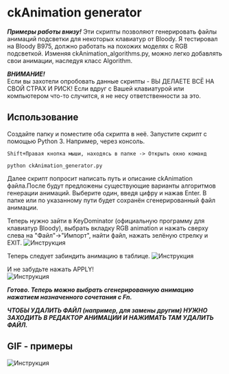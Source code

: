 # ckAnimation generator
***Примеры работы внизу!***
Эти скрипты позволяют генерировать файлы анимаций подсветки для некоторых клавиатур от Bloody. Я тестировал на Bloody B975, должно работать на похожих моделях с RGB подсветкой. Изменяя ckAnimation_algorithms.py, можно легко добавлять свои анимации, наследуя класс Algorithm.

***ВНИМАНИЕ!***  
Если вы захотели опробовать данные скрипты - ВЫ ДЕЛАЕТЕ ВСЁ НА СВОЙ СТРАХ И РИСК! Если вдруг с Вашей клавиатурой или компьютером что-то случится, я не несу ответственности за это.

## Использование
Создайте папку и поместите оба скрипта в неё. Запустите скрипт с помощью Python 3.
Например, через консоль.  

    Shift+Правая кнопка мыши, находясь в папке -> Открыть окно команд
    
    python ckAnimation_generator.py

Далее скрипт попросит написать путь и описание ckAnimation файла.После будут предложены существующие варианты алгоритмов генерации анимаций. Выберите один, введя цифру и нажав Enter. В папке или по указанному пути будет сохранён сгенерированный файл анимации.

Теперь нужно зайти в KeyDominator (официальную программу для клавиатур Bloody), выбрать вкладку RGB animation и нажать сверху слева на "Файл"->"Импорт", найти файл, нажать зелёную стрелку и EXIT.
![Инструкция](https://i.imgur.com/impdjwi.png?1)  

Теперь следует забиндить анимацию в таблице.
![Инструкция](https://i.imgur.com/jA9lRlE.png)

И не забудьте нажать APPLY!  
![Инструкция](https://i.imgur.com/rPggu4S.png)  

***Готово. Теперь можно выбрать сгенерированную анимацию нажатием назначенного сочетания с Fn.***

***ЧТОБЫ УДАЛИТЬ ФАЙЛ (например, для замены другим) НУЖНО ЗАХОДИТЬ В РЕДАКТОР АНИМАЦИИ И НАЖИМАТЬ ТАМ УДАЛИТЬ ФАЙЛ.***

## GIF - примеры

![Инструкция](https://i.imgur.com/gO0a5b3.gif)